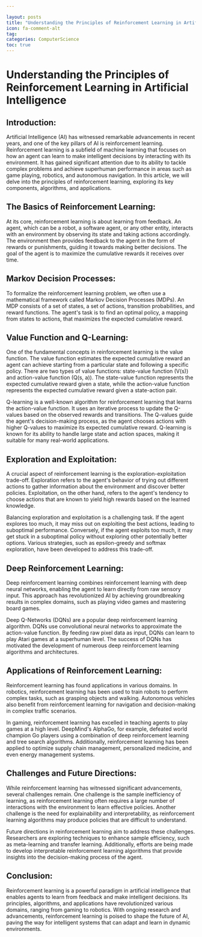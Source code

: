 ```yaml
---

layout: posts
title: "Understanding the Principles of Reinforcement Learning in Artificial Intelligence"
icon: fa-comment-alt
tag:      
categories: ComputerScience
toc: true
---
```




# Understanding the Principles of Reinforcement Learning in Artificial Intelligence

## Introduction:

Artificial Intelligence (AI) has witnessed remarkable advancements in recent years, and one of the key pillars of AI is reinforcement learning. Reinforcement learning is a subfield of machine learning that focuses on how an agent can learn to make intelligent decisions by interacting with its environment. It has gained significant attention due to its ability to tackle complex problems and achieve superhuman performance in areas such as game playing, robotics, and autonomous navigation. In this article, we will delve into the principles of reinforcement learning, exploring its key components, algorithms, and applications.

## The Basics of Reinforcement Learning:

At its core, reinforcement learning is about learning from feedback. An agent, which can be a robot, a software agent, or any other entity, interacts with an environment by observing its state and taking actions accordingly. The environment then provides feedback to the agent in the form of rewards or punishments, guiding it towards making better decisions. The goal of the agent is to maximize the cumulative rewards it receives over time.

## Markov Decision Processes:

To formalize the reinforcement learning problem, we often use a mathematical framework called Markov Decision Processes (MDPs). An MDP consists of a set of states, a set of actions, transition probabilities, and reward functions. The agent's task is to find an optimal policy, a mapping from states to actions, that maximizes the expected cumulative reward.

## Value Function and Q-Learning:

One of the fundamental concepts in reinforcement learning is the value function. The value function estimates the expected cumulative reward an agent can achieve starting from a particular state and following a specific policy. There are two types of value functions: state-value function (V(s)) and action-value function (Q(s, a)). The state-value function represents the expected cumulative reward given a state, while the action-value function represents the expected cumulative reward given a state-action pair.

Q-learning is a well-known algorithm for reinforcement learning that learns the action-value function. It uses an iterative process to update the Q-values based on the observed rewards and transitions. The Q-values guide the agent's decision-making process, as the agent chooses actions with higher Q-values to maximize its expected cumulative reward. Q-learning is known for its ability to handle large state and action spaces, making it suitable for many real-world applications.

## Exploration and Exploitation:

A crucial aspect of reinforcement learning is the exploration-exploitation trade-off. Exploration refers to the agent's behavior of trying out different actions to gather information about the environment and discover better policies. Exploitation, on the other hand, refers to the agent's tendency to choose actions that are known to yield high rewards based on the learned knowledge.

Balancing exploration and exploitation is a challenging task. If the agent explores too much, it may miss out on exploiting the best actions, leading to suboptimal performance. Conversely, if the agent exploits too much, it may get stuck in a suboptimal policy without exploring other potentially better options. Various strategies, such as epsilon-greedy and softmax exploration, have been developed to address this trade-off.

## Deep Reinforcement Learning:

Deep reinforcement learning combines reinforcement learning with deep neural networks, enabling the agent to learn directly from raw sensory input. This approach has revolutionized AI by achieving groundbreaking results in complex domains, such as playing video games and mastering board games.

Deep Q-Networks (DQNs) are a popular deep reinforcement learning algorithm. DQNs use convolutional neural networks to approximate the action-value function. By feeding raw pixel data as input, DQNs can learn to play Atari games at a superhuman level. The success of DQNs has motivated the development of numerous deep reinforcement learning algorithms and architectures.

## Applications of Reinforcement Learning:

Reinforcement learning has found applications in various domains. In robotics, reinforcement learning has been used to train robots to perform complex tasks, such as grasping objects and walking. Autonomous vehicles also benefit from reinforcement learning for navigation and decision-making in complex traffic scenarios.

In gaming, reinforcement learning has excelled in teaching agents to play games at a high level. DeepMind's AlphaGo, for example, defeated world champion Go players using a combination of deep reinforcement learning and tree search algorithms. Additionally, reinforcement learning has been applied to optimize supply chain management, personalized medicine, and even energy management systems.

## Challenges and Future Directions:

While reinforcement learning has witnessed significant advancements, several challenges remain. One challenge is the sample inefficiency of learning, as reinforcement learning often requires a large number of interactions with the environment to learn effective policies. Another challenge is the need for explainability and interpretability, as reinforcement learning algorithms may produce policies that are difficult to understand.

Future directions in reinforcement learning aim to address these challenges. Researchers are exploring techniques to enhance sample efficiency, such as meta-learning and transfer learning. Additionally, efforts are being made to develop interpretable reinforcement learning algorithms that provide insights into the decision-making process of the agent.

## Conclusion:

Reinforcement learning is a powerful paradigm in artificial intelligence that enables agents to learn from feedback and make intelligent decisions. Its principles, algorithms, and applications have revolutionized various domains, ranging from gaming to robotics. With ongoing research and advancements, reinforcement learning is poised to shape the future of AI, paving the way for intelligent systems that can adapt and learn in dynamic environments.